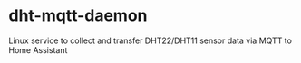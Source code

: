 # dht-mqtt-daemon
Linux service to collect and transfer DHT22/DHT11 sensor data via MQTT to Home Assistant
